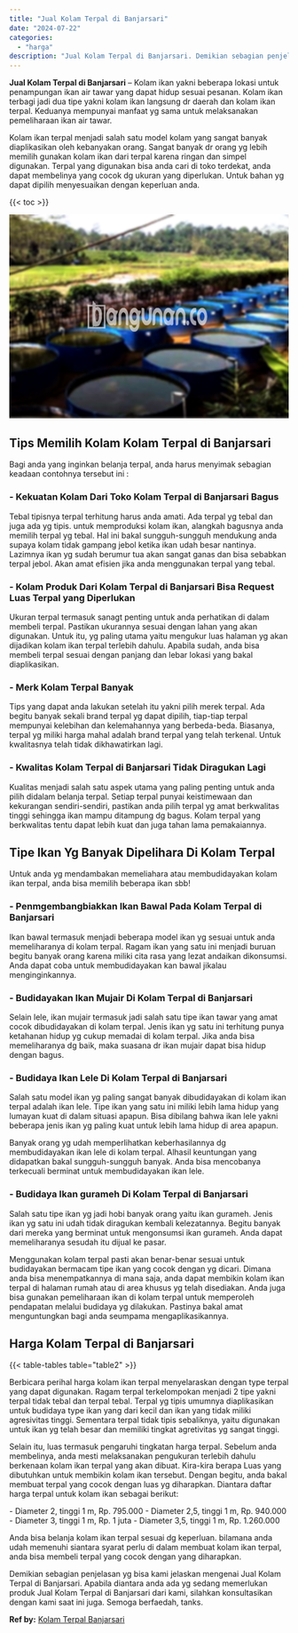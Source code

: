 ```yaml
---
title: "Jual Kolam Terpal di Banjarsari"
date: "2024-07-22"
categories: 
  - "harga"
description: "Jual Kolam Terpal di Banjarsari. Demikian sebagian penjelasan yg bisa kami jelaskan mengenai Jual Kolam Terpal di Banjarsari. Apabila diantara anda ada yg se..."
---
```


**Jual Kolam Terpal di Banjarsari** – Kolam ikan yakni beberapa lokasi untuk penampungan ikan air tawar yang dapat hidup sesuai pesanan. Kolam ikan terbagi jadi dua tipe yakni kolam ikan langsung dr daerah dan kolam ikan terpal. Keduanya mempunyai manfaat yg sama untuk melaksanakan pemeliharaan ikan air tawar.

Kolam ikan terpal menjadi salah satu model kolam yang sangat banyak diaplikasikan oleh kebanyakan orang. Sangat banyak dr orang yg lebih memilih gunakan kolam ikan dari terpal karena ringan dan simpel digunakan. Terpal yang digunakan bisa anda cari di toko terdekat, anda dapat membelinya yang cocok dg ukuran yang diperlukan. Untuk bahan yg dapat dipilih menyesuaikan dengan keperluan anda.

{{< toc >}}

![Jual Kolam Terpal di Banjarsari](/images/jual-kolam-terpal-08.png)

## Tips Memilih Kolam Kolam Terpal di Banjarsari

Bagi anda yang inginkan belanja terpal, anda harus menyimak sebagian keadaan contohnya tersebut ini :

### \- Kekuatan Kolam Dari Toko Kolam Terpal di Banjarsari Bagus

Tebal tipisnya terpal terhitung harus anda amati. Ada terpal yg tebal dan juga ada yg tipis. untuk memproduksi kolam ikan, alangkah bagusnya anda memilih terpal yg tebal. Hal ini bakal sungguh-sungguh mendukung anda supaya kolam tidak gampang jebol ketika ikan udah besar nantinya. Lazimnya ikan yg sudah berumur tua akan sangat ganas dan bisa sebabkan terpal jebol. Akan amat efisien jika anda menggunakan terpal yang tebal.

### \- Kolam Produk Dari Kolam Terpal di Banjarsari Bisa Request Luas Terpal yang Diperlukan

Ukuran terpal termasuk sanagt penting untuk anda perhatikan di dalam membeli terpal. Pastikan ukurannya sesuai dengan lahan yang akan digunakan. Untuk itu, yg paling utama yaitu mengukur luas halaman yg akan dijadikan kolam ikan terpal terlebih dahulu. Apabila sudah, anda bisa membeli terpal sesuai dengan panjang dan lebar lokasi yang bakal diaplikasikan.

### \- Merk Kolam Terpal Banyak

Tips yang dapat anda lakukan setelah itu yakni pilih merek terpal. Ada begitu banyak sekali brand terpal yg dapat dipilih, tiap-tiap terpal mempunyai kelebihan dan kelemahannya yang berbeda-beda. Biasanya, terpal yg miliki harga mahal adalah brand terpal yang telah terkenal. Untuk kwalitasnya telah tidak dikhawatirkan lagi.

### \- Kwalitas Kolam Terpal di Banjarsari Tidak Diragukan Lagi

Kualitas menjadi salah satu aspek utama yang paling penting untuk anda pilih didalam belanja terpal. Setiap terpal punyai keistimewaan dan kekurangan sendiri-sendiri, pastikan anda pilih terpal yg amat berkwalitas tinggi sehingga ikan mampu ditampung dg bagus. Kolam terpal yang berkwalitas tentu dapat lebih kuat dan juga tahan lama pemakaiannya.

## Tipe Ikan Yg Banyak Dipelihara Di Kolam Terpal

Untuk anda yg mendambakan memeliahara atau membudidayakan kolam ikan terpal, anda bisa memilih beberapa ikan sbb!

### \- Penmgembangbiakkan Ikan Bawal Pada Kolam Terpal di Banjarsari

Ikan bawal termasuk menjadi beberapa model ikan yg sesuai untuk anda memeliharanya di kolam terpal. Ragam ikan yang satu ini menjadi buruan begitu banyak orang karena miliki cita rasa yang lezat andaikan dikonsumsi. Anda dapat coba untuk membudidayakan kan bawal jikalau menginginkannya.

### \- Budidayakan Ikan Mujair Di Kolam Terpal di Banjarsari

Selain lele, ikan mujair termasuk jadi salah satu tipe ikan tawar yang amat cocok dibudidayakan di kolam terpal. Jenis ikan yg satu ini terhitung punya ketahanan hidup yg cukup memadai di kolam terpal. Jika anda bisa memeliharanya dg baik, maka suasana dr ikan mujair dapat bisa hidup dengan bagus.

### \- Budidaya Ikan Lele Di Kolam Terpal di Banjarsari

Salah satu model ikan yg paling sangat banyak dibudidayakan di kolam ikan terpal adalah ikan lele. Tipe ikan yang satu ini miliki lebih lama hidup yang lumayan kuat di dalam situasi apapun. Bisa dibilang bahwa ikan lele yakni beberapa jenis ikan yg paling kuat untuk lebih lama hidup di area apapun.

Banyak orang yg udah memperlihatkan keberhasilannya dg membudidayakan ikan lele di kolam terpal. Alhasil keuntungan yang didapatkan bakal sungguh-sungguh banyak. Anda bisa mencobanya terkecuali berminat untuk membudidayakan ikan lele.

### \- Budidaya Ikan gurameh Di Kolam Terpal di Banjarsari

Salah satu tipe ikan yg jadi hobi banyak orang yaitu ikan gurameh. Jenis ikan yg satu ini udah tidak diragukan kembali kelezatannya. Begitu banyak dari mereka yang berminat untuk mengonsumsi ikan gurameh. Anda dapat memeliharanya sesudah itu dijual ke pasar.

Menggunakan kolam terpal pasti akan benar-benar sesuai untuk budidayakan bermacam tipe ikan yang cocok dengan yg dicari. Dimana anda bisa menempatkannya di mana saja, anda dapat membikin kolam ikan terpal di halaman rumah atau di area khusus yg telah disediakan. Anda juga bisa gunakan pemeliharaan ikan di kolam terpal untuk memperoleh pendapatan melalui budidaya yg dilakukan. Pastinya bakal amat menguntungkan bagi anda seumpama mengaplikasikannya.

## Harga Kolam Terpal di Banjarsari

{{< table-tables table="table2" >}}

Berbicara perihal harga kolam ikan terpal menyelaraskan dengan type terpal yang dapat digunakan. Ragam terpal terkelompokan menjadi 2 tipe yakni terpal tidak tebal dan terpal tebal. Terpal yg tipis umumnya diaplikasikan untuk budidaya type ikan yang dari kecil dan ikan yang tidak miliki agresivitas tinggi. Sementara terpal tidak tipis sebaliknya, yaitu digunakan untuk ikan yg telah besar dan memiliki tingkat agretivitas yg sangat tinggi.

Selain itu, luas termasuk pengaruhi tingkatan harga terpal. Sebelum anda membelinya, anda mesti melaksanakan pengukuran terlebih dahulu berkenaan kolam ikan terpal yang akan dibuat. Kira-kira berapa Luas yang dibutuhkan untuk membikin kolam ikan tersebut. Dengan begitu, anda bakal membuat terpal yang cocok dengan luas yg diharapkan. Diantara daftar harga terpal untuk kolam ikan sebagai berikut:

\- Diameter 2, tinggi 1 m, Rp. 795.000 - Diameter 2,5, tinggi 1 m, Rp. 940.000 - Diameter 3, tinggi 1 m, Rp. 1 juta - Diameter 3,5, tinggi 1 m, Rp. 1.260.000

Anda bisa belanja kolam ikan terpal sesuai dg keperluan. bilamana anda udah memenuhi siantara syarat perlu di dalam membuat kolam ikan terpal, anda bisa membeli terpal yang cocok dengan yang diharapkan.

Demikian sebagian penjelasan yg bisa kami jelaskan mengenai Jual Kolam Terpal di Banjarsari. Apabila diantara anda ada yg sedang memerlukan produk Jual Kolam Terpal di Banjarsari dari kami, silahkan konsultasikan dengan kami saat ini juga. Semoga berfaedah, tanks.

**Ref by:** [Kolam Terpal Banjarsari](https://id.wikipedia.org/wiki/Kolam)
